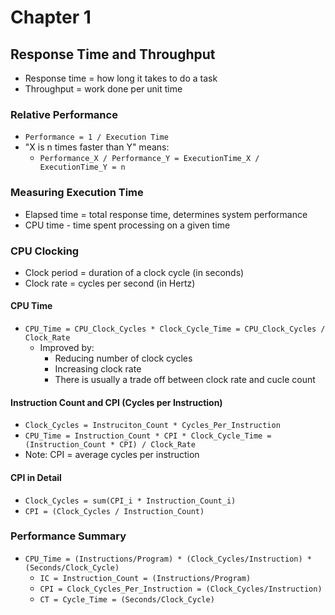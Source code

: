 # Chapter 1
## Response Time and Throughput
* Response time = how long it takes to do a task
* Throughput = work done per unit time
### Relative Performance
* `Performance = 1 / Execution Time`
* "X is n times faster than Y" means:
  * `Performance_X / Performance_Y = ExecutionTime_X / ExecutionTime_Y = n`
### Measuring Execution Time
* Elapsed time = total response time, determines system performance
* CPU time - time spent processing on a given time
### CPU Clocking
* Clock period = duration of a clock cycle (in seconds)
* Clock rate = cycles per second (in Hertz)
#### CPU Time
* `CPU_Time = CPU_Clock_Cycles * Clock_Cycle_Time = CPU_Clock_Cycles / Clock_Rate`
  * Improved by:
    * Reducing number of clock cycles
    * Increasing clock rate
    * There is usually a trade off between clock rate and cucle count
#### Instruction Count and CPI (Cycles per Instruction)
* `Clock_Cycles = Instruciton_Count * Cycles_Per_Instruction`
* `CPU_Time = Instruction_Count * CPI * Clock_Cycle_Time = (Instruction_Count * CPI) / Clock_Rate`
* Note: CPI = average cycles per instruction
#### CPI in Detail
* `Clock_Cycles = sum(CPI_i * Instruction_Count_i)`
* `CPI = (Clock_Cycles / Instruction_Count)`
### Performance Summary
* `CPU_Time = (Instructions/Program) * (Clock_Cycles/Instruction) * (Seconds/Clock_Cycle)`
  * `IC = Instruction_Count = (Instructions/Program)`
  * `CPI = Clock_Cycles_Per_Instruction = (Clock_Cycles/Instruction)`
  * `CT = Cycle_Time = (Seconds/Clock_Cycle)`
